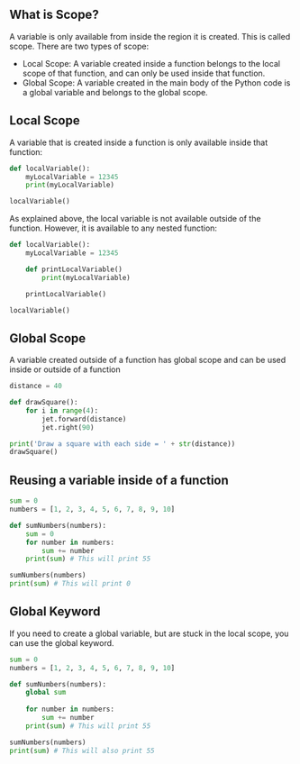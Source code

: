 
## What is Scope?

A variable is only available from inside the region it is created. This is called scope.  There are two types of scope:

- Local Scope: A variable created inside a function belongs to the local scope of that function, and can only be used inside that function.
- Global Scope: A variable created in the main body of the Python code is a global variable and belongs to the global scope.

## Local Scope

A variable that is created inside a function is only available inside that function:

```python
def localVariable():
    myLocalVariable = 12345
    print(myLocalVariable)

localVariable()
```

As explained above, the local variable is not available outside of the function.  However, it is available to any nested function:

```python
def localVariable():
    myLocalVariable = 12345

    def printLocalVariable()
        print(myLocalVariable)

    printLocalVariable()

localVariable()
```

## Global Scope

A variable created outside of a function has global scope and can be used inside or outside of a function

```python
distance = 40

def drawSquare():
    for i in range(4):
        jet.forward(distance)
        jet.right(90)

print('Draw a square with each side = ' + str(distance))
drawSquare()
```

## Reusing a variable inside of a function

```python
sum = 0
numbers = [1, 2, 3, 4, 5, 6, 7, 8, 9, 10]

def sumNumbers(numbers):
    sum = 0
    for number in numbers:
        sum += number
    print(sum) # This will print 55

sumNumbers(numbers)
print(sum) # This will print 0
```

## Global Keyword

If you need to create a global variable, but are stuck in the local scope, you can use the global keyword.

```python
sum = 0
numbers = [1, 2, 3, 4, 5, 6, 7, 8, 9, 10]

def sumNumbers(numbers):
    global sum
    
    for number in numbers:
        sum += number
    print(sum) # This will print 55

sumNumbers(numbers)
print(sum) # This will also print 55
```
